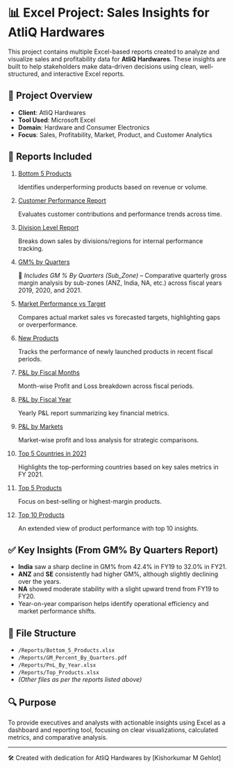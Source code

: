  # 📊 Excel Project: Sales Insights for AtliQ Hardwares

This project contains multiple Excel-based reports created to analyze and visualize sales and profitability data for **AtliQ Hardwares**. These insights are built to help stakeholders make data-driven decisions using clean, well-structured, and interactive Excel reports.

## 🏢 Project Overview

- **Client**: AtliQ Hardwares
- **Tool Used**: Microsoft Excel
- **Domain**: Hardware and Consumer Electronics
- **Focus**: Sales, Profitability, Market, Product, and Customer Analytics

## 📌 Reports Included

1. [Bottom 5 Products](https://github.com/kishorgehlot10/Excel-Sales-Analytics/blob/main/Bottom%205%20Products.pdf)

   Identifies underperforming products based on revenue or volume.

2. [Customer Performance Report](https://github.com/kishorgehlot10/Excel-Sales-Analytics/blob/main/Customer%20Performance%20Report.pdf)  

   Evaluates customer contributions and performance trends across time.

3. [Division Level Report](https://github.com/kishorgehlot10/Excel-Sales-Analytics/blob/main/Divison%20Level%20Report.pdf)  

   Breaks down sales by divisions/regions for internal performance tracking.

4. [GM% by Quarters](https://github.com/kishorgehlot10/Excel-Sales-Analytics/blob/main/GM%20%25%20By%20Quaters.pdf) 

   📄 *Includes GM % By Quarters (Sub_Zone)* – Comparative quarterly gross margin analysis by sub-zones (ANZ, India, NA, etc.) across fiscal years 2019, 2020, and 2021.

5. [Market Performance vs Target](https://github.com/kishorgehlot10/Excel-Sales-Analytics/blob/main/Market%20Performance%20vs%20Targert.pdf)
      
   Compares actual market sales vs forecasted targets, highlighting gaps or overperformance.

6. [New Products](https://github.com/kishorgehlot10/Excel-Sales-Analytics/blob/main/New%20Products.pdf)
     
   Tracks the performance of newly launched products in recent fiscal periods.

7. [P&L by Fiscal Months](https://github.com/kishorgehlot10/Excel-Sales-Analytics/blob/main/P%20%26%20L%20By%20Fiscal%20Months.pdf)
  
   Month-wise Profit and Loss breakdown across fiscal periods.

8. [P&L by Fiscal Year](https://github.com/kishorgehlot10/Excel-Sales-Analytics/blob/main/P%20%26%20L%20By%20Fiscal%20Year.pdf)
     
   Yearly P&L report summarizing key financial metrics.

9. [P&L by Markets](https://github.com/kishorgehlot10/Excel-Sales-Analytics/blob/main/P%20%26%20L%20By%20Markets.pdf)  

   Market-wise profit and loss analysis for strategic comparisons.

10. [Top 5 Countries in 2021](https://github.com/kishorgehlot10/Excel-Sales-Analytics/blob/main/Top%205%20COUNTRY%202021.pdf)

    Highlights the top-performing countries based on key sales metrics in FY 2021.

11. [Top 5 Products](https://github.com/kishorgehlot10/Excel-Sales-Analytics/blob/main/Top%205%20Products.pdf)  

    Focus on best-selling or highest-margin products.

12. [Top 10 Products](https://github.com/kishorgehlot10/Excel-Sales-Analytics/blob/main/Top%2010%20Products.pdf)  

    An extended view of product performance with top 10 insights.

## ✅ Key Insights (From GM% By Quarters Report)

- **India** saw a sharp decline in GM% from 42.4% in FY19 to 32.0% in FY21.
- **ANZ** and **SE** consistently had higher GM%, although slightly declining over the years.
- **NA** showed moderate stability with a slight upward trend from FY19 to FY20.
- Year-on-year comparison helps identify operational efficiency and market performance shifts.

## 📁 File Structure

- `/Reports/Bottom_5_Products.xlsx`
- `/Reports/GM_Percent_By_Quarters.pdf`
- `/Reports/PnL_By_Year.xlsx`
- `/Reports/Top_Products.xlsx`
- *(Other files as per the reports listed above)*

## 🔍 Purpose

To provide executives and analysts with actionable insights using Excel as a dashboard and reporting tool, focusing on clear visualizations, calculated metrics, and comparative analysis.

---

🛠 Created with dedication for AtliQ Hardwares by [Kishorkumar M Gehlot]
